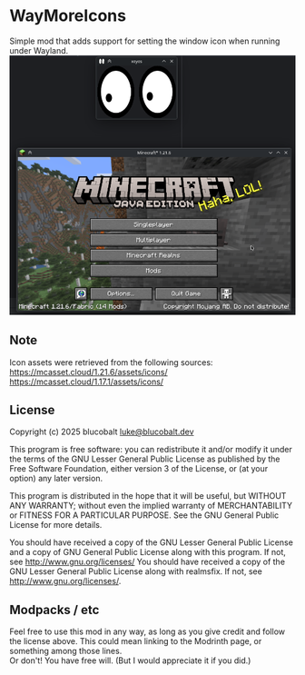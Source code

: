 # WayMoreIcons
Simple mod that adds support for setting the window icon when running under Wayland.
![1.21.6 window, with the Minecraft icon, shown running under Wayland with xeyes](./readme.png)


## Note
Icon assets were retrieved from the following sources:
<br>
https://mcasset.cloud/1.21.6/assets/icons/
<br>
https://mcasset.cloud/1.17.1/assets/icons/

## License
Copyright (c) 2025 blucobalt <luke@blucobalt.dev>

This program is free software: you can redistribute it and/or modify
it under the terms of the GNU Lesser General Public License as published by
the Free Software Foundation, either version 3 of the License, or
(at your option) any later version.

This program is distributed in the hope that it will be useful,
but WITHOUT ANY WARRANTY; without even the implied warranty of
MERCHANTABILITY or FITNESS FOR A PARTICULAR PURPOSE.  See the
GNU General Public License for more details.

You should have received a copy of the GNU Lesser General Public License
and a copy of GNU General Public License along with this program.  If not, see
<http://www.gnu.org/licenses/>
You should have received a copy of the GNU Lesser General Public License
along with realmsfix.  If not, see <http://www.gnu.org/licenses/>.

## Modpacks / etc
Feel free to use this mod in any way, as long as you give credit and follow the license above. This could mean linking to the Modrinth page, or something among those lines.
<br>
Or don't! You have free will. (But I would appreciate it if you did.)
